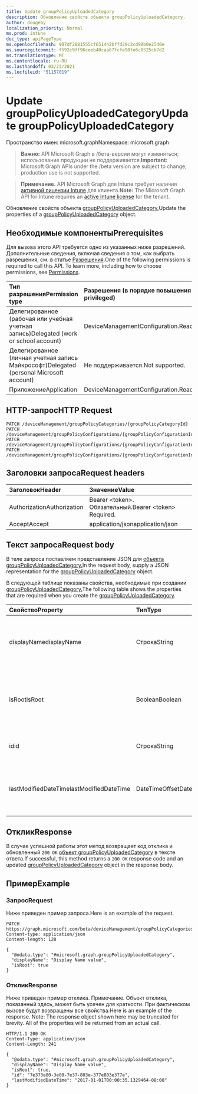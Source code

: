 ```yaml
---
title: Update groupPolicyUploadedCategory
description: Обновление свойств объекта groupPolicyUploadedCategory.
author: dougeby
localization_priority: Normal
ms.prod: intune
doc_type: apiPageType
ms.openlocfilehash: 907df2881555cf651442bffd29c2cd98b0e25d0e
ms.sourcegitcommit: f592c9ff96ceeb40caa67fcfe90fe6c8525cb7d2
ms.translationtype: MT
ms.contentlocale: ru-RU
ms.lasthandoff: 03/23/2021
ms.locfileid: "51157019"
---
```

# <a name="update-grouppolicyuploadedcategory"></a><span data-ttu-id="bcc30-103">Update groupPolicyUploadedCategory</span><span class="sxs-lookup"><span data-stu-id="bcc30-103">Update groupPolicyUploadedCategory</span></span>

<span data-ttu-id="bcc30-104">Пространство имен: microsoft.graph</span><span class="sxs-lookup"><span data-stu-id="bcc30-104">Namespace: microsoft.graph</span></span>

> <span data-ttu-id="bcc30-105">**Важно:** API Microsoft Graph в /бета-версии могут изменяться; использование продукции не поддерживается.</span><span class="sxs-lookup"><span data-stu-id="bcc30-105">**Important:** Microsoft Graph APIs under the /beta version are subject to change; production use is not supported.</span></span>

> <span data-ttu-id="bcc30-106">**Примечание.** API Microsoft Graph для Intune требует наличия [активной лицензии Intune](https://go.microsoft.com/fwlink/?linkid=839381) для клиента.</span><span class="sxs-lookup"><span data-stu-id="bcc30-106">**Note:** The Microsoft Graph API for Intune requires an [active Intune license](https://go.microsoft.com/fwlink/?linkid=839381) for the tenant.</span></span>

<span data-ttu-id="bcc30-107">Обновление свойств объекта [groupPolicyUploadedCategory.](../resources/intune-grouppolicy-grouppolicyuploadedcategory.md)</span><span class="sxs-lookup"><span data-stu-id="bcc30-107">Update the properties of a [groupPolicyUploadedCategory](../resources/intune-grouppolicy-grouppolicyuploadedcategory.md) object.</span></span>

## <a name="prerequisites"></a><span data-ttu-id="bcc30-108">Необходимые компоненты</span><span class="sxs-lookup"><span data-stu-id="bcc30-108">Prerequisites</span></span>
<span data-ttu-id="bcc30-p101">Для вызова этого API требуется одно из указанных ниже разрешений. Дополнительные сведения, включая сведения о том, как выбрать разрешения, см. в статье [Разрешения](/graph/permissions-reference).</span><span class="sxs-lookup"><span data-stu-id="bcc30-p101">One of the following permissions is required to call this API. To learn more, including how to choose permissions, see [Permissions](/graph/permissions-reference).</span></span>

|<span data-ttu-id="bcc30-111">Тип разрешения</span><span class="sxs-lookup"><span data-stu-id="bcc30-111">Permission type</span></span>|<span data-ttu-id="bcc30-112">Разрешения (в порядке повышения привилегий)</span><span class="sxs-lookup"><span data-stu-id="bcc30-112">Permissions (from least to most privileged)</span></span>|
|:---|:---|
|<span data-ttu-id="bcc30-113">Делегированное (рабочая или учебная учетная запись)</span><span class="sxs-lookup"><span data-stu-id="bcc30-113">Delegated (work or school account)</span></span>|<span data-ttu-id="bcc30-114">DeviceManagementConfiguration.ReadWrite.All</span><span class="sxs-lookup"><span data-stu-id="bcc30-114">DeviceManagementConfiguration.ReadWrite.All</span></span>|
|<span data-ttu-id="bcc30-115">Делегированное (личная учетная запись Майкрософт)</span><span class="sxs-lookup"><span data-stu-id="bcc30-115">Delegated (personal Microsoft account)</span></span>|<span data-ttu-id="bcc30-116">Не поддерживается.</span><span class="sxs-lookup"><span data-stu-id="bcc30-116">Not supported.</span></span>|
|<span data-ttu-id="bcc30-117">Приложение</span><span class="sxs-lookup"><span data-stu-id="bcc30-117">Application</span></span>|<span data-ttu-id="bcc30-118">DeviceManagementConfiguration.ReadWrite.All</span><span class="sxs-lookup"><span data-stu-id="bcc30-118">DeviceManagementConfiguration.ReadWrite.All</span></span>|

## <a name="http-request"></a><span data-ttu-id="bcc30-119">HTTP-запрос</span><span class="sxs-lookup"><span data-stu-id="bcc30-119">HTTP Request</span></span>
<!-- {
  "blockType": "ignored"
}
-->
``` http
PATCH /deviceManagement/groupPolicyCategories/{groupPolicyCategoryId}
PATCH /deviceManagement/groupPolicyConfigurations/{groupPolicyConfigurationId}/definitionValues/{groupPolicyDefinitionValueId}/presentationValues/{groupPolicyPresentationValueId}/presentation/definition/category
PATCH /deviceManagement/groupPolicyConfigurations/{groupPolicyConfigurationId}/definitionValues/{groupPolicyDefinitionValueId}/presentationValues/{groupPolicyPresentationValueId}/presentation/definition/category/parent
PATCH /deviceManagement/groupPolicyConfigurations/{groupPolicyConfigurationId}/definitionValues/{groupPolicyDefinitionValueId}/presentationValues/{groupPolicyPresentationValueId}/presentation/definition/category/children/{groupPolicyCategoryId}
```

## <a name="request-headers"></a><span data-ttu-id="bcc30-120">Заголовки запроса</span><span class="sxs-lookup"><span data-stu-id="bcc30-120">Request headers</span></span>
|<span data-ttu-id="bcc30-121">Заголовок</span><span class="sxs-lookup"><span data-stu-id="bcc30-121">Header</span></span>|<span data-ttu-id="bcc30-122">Значение</span><span class="sxs-lookup"><span data-stu-id="bcc30-122">Value</span></span>|
|:---|:---|
|<span data-ttu-id="bcc30-123">Authorization</span><span class="sxs-lookup"><span data-stu-id="bcc30-123">Authorization</span></span>|<span data-ttu-id="bcc30-124">Bearer &lt;token&gt;. Обязательный.</span><span class="sxs-lookup"><span data-stu-id="bcc30-124">Bearer &lt;token&gt; Required.</span></span>|
|<span data-ttu-id="bcc30-125">Accept</span><span class="sxs-lookup"><span data-stu-id="bcc30-125">Accept</span></span>|<span data-ttu-id="bcc30-126">application/json</span><span class="sxs-lookup"><span data-stu-id="bcc30-126">application/json</span></span>|

## <a name="request-body"></a><span data-ttu-id="bcc30-127">Текст запроса</span><span class="sxs-lookup"><span data-stu-id="bcc30-127">Request body</span></span>
<span data-ttu-id="bcc30-128">В теле запроса поставляем представление JSON для [объекта groupPolicyUploadedCategory.](../resources/intune-grouppolicy-grouppolicyuploadedcategory.md)</span><span class="sxs-lookup"><span data-stu-id="bcc30-128">In the request body, supply a JSON representation for the [groupPolicyUploadedCategory](../resources/intune-grouppolicy-grouppolicyuploadedcategory.md) object.</span></span>

<span data-ttu-id="bcc30-129">В следующей таблице показаны свойства, необходимые при создании [groupPolicyUploadedCategory.](../resources/intune-grouppolicy-grouppolicyuploadedcategory.md)</span><span class="sxs-lookup"><span data-stu-id="bcc30-129">The following table shows the properties that are required when you create the [groupPolicyUploadedCategory](../resources/intune-grouppolicy-grouppolicyuploadedcategory.md).</span></span>

|<span data-ttu-id="bcc30-130">Свойство</span><span class="sxs-lookup"><span data-stu-id="bcc30-130">Property</span></span>|<span data-ttu-id="bcc30-131">Тип</span><span class="sxs-lookup"><span data-stu-id="bcc30-131">Type</span></span>|<span data-ttu-id="bcc30-132">Описание</span><span class="sxs-lookup"><span data-stu-id="bcc30-132">Description</span></span>|
|:---|:---|:---|
|<span data-ttu-id="bcc30-133">displayName</span><span class="sxs-lookup"><span data-stu-id="bcc30-133">displayName</span></span>|<span data-ttu-id="bcc30-134">Строка</span><span class="sxs-lookup"><span data-stu-id="bcc30-134">String</span></span>|<span data-ttu-id="bcc30-135">Строковой id имени отображения категории, унаследованной от [groupPolicyCategory](../resources/intune-grouppolicy-grouppolicycategory.md)</span><span class="sxs-lookup"><span data-stu-id="bcc30-135">The string id of the category's display name Inherited from [groupPolicyCategory](../resources/intune-grouppolicy-grouppolicycategory.md)</span></span>|
|<span data-ttu-id="bcc30-136">isRoot</span><span class="sxs-lookup"><span data-stu-id="bcc30-136">isRoot</span></span>|<span data-ttu-id="bcc30-137">Boolean</span><span class="sxs-lookup"><span data-stu-id="bcc30-137">Boolean</span></span>|<span data-ttu-id="bcc30-138">Определяет, является ли категория корневой категорией, унаследованной от [groupPolicyCategory](../resources/intune-grouppolicy-grouppolicycategory.md)</span><span class="sxs-lookup"><span data-stu-id="bcc30-138">Defines if the category is a root category Inherited from [groupPolicyCategory](../resources/intune-grouppolicy-grouppolicycategory.md)</span></span>|
|<span data-ttu-id="bcc30-139">id</span><span class="sxs-lookup"><span data-stu-id="bcc30-139">id</span></span>|<span data-ttu-id="bcc30-140">Строка</span><span class="sxs-lookup"><span data-stu-id="bcc30-140">String</span></span>|<span data-ttu-id="bcc30-141">Ключ объекта.</span><span class="sxs-lookup"><span data-stu-id="bcc30-141">Key of the entity.</span></span> <span data-ttu-id="bcc30-142">Унаследованный от [groupPolicyCategory](../resources/intune-grouppolicy-grouppolicycategory.md)</span><span class="sxs-lookup"><span data-stu-id="bcc30-142">Inherited from [groupPolicyCategory](../resources/intune-grouppolicy-grouppolicycategory.md)</span></span>|
|<span data-ttu-id="bcc30-143">lastModifiedDateTime</span><span class="sxs-lookup"><span data-stu-id="bcc30-143">lastModifiedDateTime</span></span>|<span data-ttu-id="bcc30-144">DateTimeOffset</span><span class="sxs-lookup"><span data-stu-id="bcc30-144">DateTimeOffset</span></span>|<span data-ttu-id="bcc30-145">Дата и время последнего изменения объекта.</span><span class="sxs-lookup"><span data-stu-id="bcc30-145">The date and time the entity was last modified.</span></span> <span data-ttu-id="bcc30-146">Унаследованный от [groupPolicyCategory](../resources/intune-grouppolicy-grouppolicycategory.md)</span><span class="sxs-lookup"><span data-stu-id="bcc30-146">Inherited from [groupPolicyCategory](../resources/intune-grouppolicy-grouppolicycategory.md)</span></span>|



## <a name="response"></a><span data-ttu-id="bcc30-147">Отклик</span><span class="sxs-lookup"><span data-stu-id="bcc30-147">Response</span></span>
<span data-ttu-id="bcc30-148">В случае успешной работы этот метод возвращает код отклика и обновленный `200 OK` [объект groupPolicyUploadedCategory](../resources/intune-grouppolicy-grouppolicyuploadedcategory.md) в тексте ответа.</span><span class="sxs-lookup"><span data-stu-id="bcc30-148">If successful, this method returns a `200 OK` response code and an updated [groupPolicyUploadedCategory](../resources/intune-grouppolicy-grouppolicyuploadedcategory.md) object in the response body.</span></span>

## <a name="example"></a><span data-ttu-id="bcc30-149">Пример</span><span class="sxs-lookup"><span data-stu-id="bcc30-149">Example</span></span>

### <a name="request"></a><span data-ttu-id="bcc30-150">Запрос</span><span class="sxs-lookup"><span data-stu-id="bcc30-150">Request</span></span>
<span data-ttu-id="bcc30-151">Ниже приведен пример запроса.</span><span class="sxs-lookup"><span data-stu-id="bcc30-151">Here is an example of the request.</span></span>
``` http
PATCH https://graph.microsoft.com/beta/deviceManagement/groupPolicyCategories/{groupPolicyCategoryId}
Content-type: application/json
Content-length: 128

{
  "@odata.type": "#microsoft.graph.groupPolicyUploadedCategory",
  "displayName": "Display Name value",
  "isRoot": true
}
```

### <a name="response"></a><span data-ttu-id="bcc30-152">Отклик</span><span class="sxs-lookup"><span data-stu-id="bcc30-152">Response</span></span>
<span data-ttu-id="bcc30-p104">Ниже приведен пример отклика. Примечание. Объект отклика, показанный здесь, может быть усечен для краткости. При фактическом вызове будут возвращены все свойства.</span><span class="sxs-lookup"><span data-stu-id="bcc30-p104">Here is an example of the response. Note: The response object shown here may be truncated for brevity. All of the properties will be returned from an actual call.</span></span>
``` http
HTTP/1.1 200 OK
Content-Type: application/json
Content-Length: 241

{
  "@odata.type": "#microsoft.graph.groupPolicyUploadedCategory",
  "displayName": "Display Name value",
  "isRoot": true,
  "id": "7e373e80-3e80-7e37-803e-377e803e377e",
  "lastModifiedDateTime": "2017-01-01T00:00:35.1329464-08:00"
}
```




